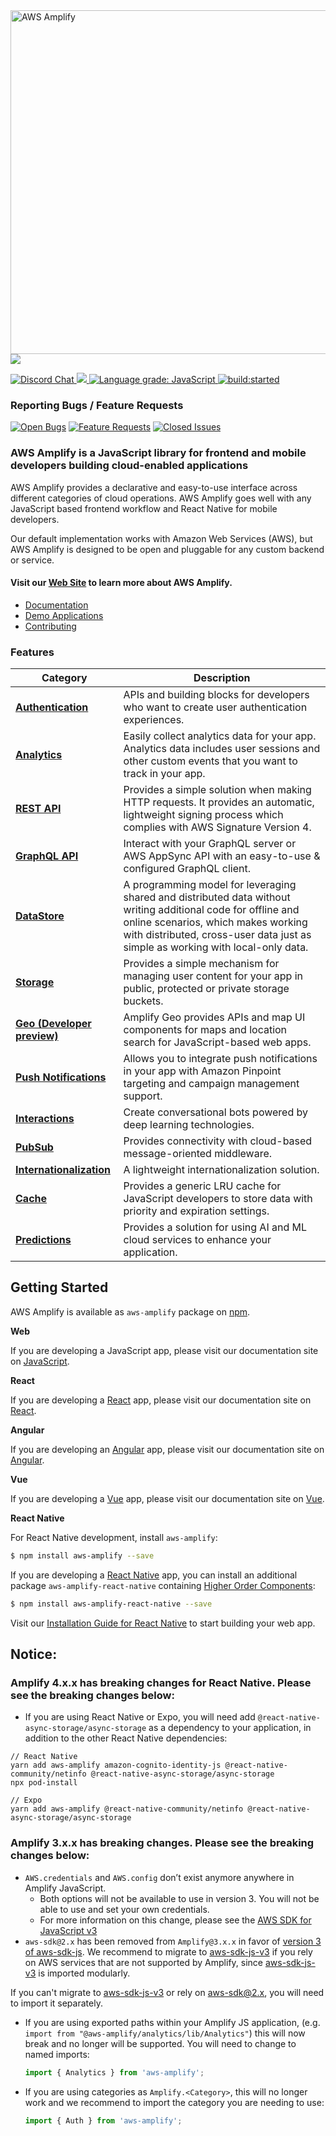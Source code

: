 <img src="https://s3.amazonaws.com/aws-mobile-hub-images/aws-amplify-logo.png" alt="AWS Amplify" width="550" >

<a href="https://nodei.co/npm/aws-amplify/">
  <img src="https://nodei.co/npm/aws-amplify.svg?downloads=true&downloadRank=true&stars=true">
</a>
<p>
  <a href="https://discord.gg/jWVbPfC" target="_blank">
    <img src="https://img.shields.io/discord/308323056592486420?logo=discord"" alt="Discord Chat" />
  </a>
  <a href="https://codecov.io/gh/aws-amplify/amplify-js">
    <img src="https://codecov.io/gh/aws-amplify/amplify-js/branch/main/graph/badge.svg" />
  </a>
  <a href="https://lgtm.com/projects/g/aws-amplify/amplify-js/context:javascript"><img alt="Language grade: JavaScript" src="https://img.shields.io/lgtm/grade/javascript/g/aws-amplify/amplify-js.svg?logo=lgtm&logoWidth=18"/>
  </a>
  <a href="https://circleci.com/gh/aws-amplify/amplify-js">
    <img src="https://img.shields.io/circleci/project/github/aws-amplify/amplify-js/main.svg" alt="build:started">
  </a>
</p>

### Reporting Bugs / Feature Requests

[![Open Bugs](https://img.shields.io/github/issues/aws-amplify/amplify-js/bug?color=d73a4a&label=bugs)](https://github.com/aws-amplify/amplify-js/issues?q=is%3Aissue+is%3Aopen+label%3Abug)
[![Feature Requests](https://img.shields.io/github/issues/aws-amplify/amplify-js/feature-request?color=ff9001&label=feature%20requests)](https://github.com/aws-amplify/amplify-js/issues?q=is%3Aissue+label%3Afeature-request+is%3Aopen)
[![Closed Issues](https://img.shields.io/github/issues-closed/aws-amplify/amplify-js?color=%2325CC00&label=issues%20closed)](https://github.com/aws-amplify/amplify-js/issues?q=is%3Aissue+is%3Aclosed+)

### AWS Amplify is a JavaScript library for frontend and mobile developers building cloud-enabled applications

AWS Amplify provides a declarative and easy-to-use interface across different categories of cloud operations. AWS Amplify goes well with any JavaScript based frontend workflow and React Native for mobile developers.

Our default implementation works with Amazon Web Services (AWS), but AWS Amplify is designed to be open and pluggable for any custom backend or service.

#### Visit our [Web Site](https://docs.amplify.aws/) to learn more about AWS Amplify.

- [Documentation](https://docs.amplify.aws/start/q/integration/js/)
- [Demo Applications](https://github.com/aws-amplify/amplify-js-samples)
- [Contributing](https://github.com/aws-amplify/amplify-js/blob/main/CONTRIBUTING.md)

### Features

| Category                                                                                                          | Description                                                                                                                                                                                                                            |
| ----------------------------------------------------------------------------------------------------------------- | -------------------------------------------------------------------------------------------------------------------------------------------------------------------------------------------------------------------------------------- |
| [**Authentication**](https://docs.amplify.aws/lib/auth/getting-started/q/platform/js)                             | APIs and building blocks for developers who want to create user authentication experiences.                                                                                                                                            |
| [**Analytics**](https://docs.amplify.aws/lib/analytics/getting-started/q/platform/js)                             | Easily collect analytics data for your app. Analytics data includes user sessions and other custom events that you want to track in your app.                                                                                          |
| [**REST API**](https://docs.amplify.aws/lib/restapi/getting-started/q/platform/js)                                | Provides a simple solution when making HTTP requests. It provides an automatic, lightweight signing process which complies with AWS Signature Version 4.                                                                               |
| [**GraphQL API**](https://docs.amplify.aws/lib/graphqlapi/getting-started/q/platform/js)                          | Interact with your GraphQL server or AWS AppSync API with an easy-to-use & configured GraphQL client.                                                                                                                                  |
| [**DataStore**](https://docs.amplify.aws/lib/datastore/getting-started/q/platform/js)                             | A programming model for leveraging shared and distributed data without writing additional code for offline and online scenarios, which makes working with distributed, cross-user data just as simple as working with local-only data. |
| [**Storage**](https://docs.amplify.aws/lib/storage/getting-started/q/platform/js)                                 | Provides a simple mechanism for managing user content for your app in public, protected or private storage buckets.                                                                                                                    |
| [**Geo (Developer preview)**](https://docs.amplify.aws/lib/geo/getting-started/q/platform/js)                     | Amplify Geo provides APIs and map UI components for maps and location search for JavaScript-based web apps.                                                                                                                            |
| [**Push Notifications**](https://docs.amplify.aws/lib/push-notifications/getting-started/q/platform/js)           | Allows you to integrate push notifications in your app with Amazon Pinpoint targeting and campaign management support.                                                                                                                 |
| [**Interactions**](https://docs.amplify.aws/lib/interactions/getting-started/q/platform/js#interactions-with-aws) | Create conversational bots powered by deep learning technologies.                                                                                                                                                                      |
| [**PubSub**](https://docs.amplify.aws/lib/pubsub/getting-started/q/platform/js)                                   | Provides connectivity with cloud-based message-oriented middleware.                                                                                                                                                                    |
| [**Internationalization**](https://docs.amplify.aws/lib/utilities/i18n/q/platform/js)                             | A lightweight internationalization solution.                                                                                                                                                                                           |
| [**Cache**](https://docs.amplify.aws/lib/utilities/cache/q/platform/js)                                           | Provides a generic LRU cache for JavaScript developers to store data with priority and expiration settings.                                                                                                                            |
| [**Predictions**](https://docs.amplify.aws/lib/predictions/getting-started/q/platform/js)                         | Provides a solution for using AI and ML cloud services to enhance your application.                                                                                                                                                    |

## Getting Started

AWS Amplify is available as `aws-amplify` package on [npm](https://www.npmjs.com/).

**Web**

If you are developing a JavaScript app, please visit our documentation site on [JavaScript](https://docs.amplify.aws/start/q/integration/js).

**React**

If you are developing a [React](https://github.com/facebook/react/) app, please visit our documentation site on [React](https://docs.amplify.aws/start/q/integration/react).

**Angular**

If you are developing an [Angular](https://github.com/angular/angular) app, please visit our documentation site on [Angular](https://docs.amplify.aws/start/q/integration/angular).

**Vue**

If you are developing a [Vue](https://github.com/vuejs/vue) app, please visit our documentation site on [Vue](https://docs.amplify.aws/start/q/integration/vue).

**React Native**

For React Native development, install `aws-amplify`:

```bash
$ npm install aws-amplify --save
```

If you are developing a [React Native](https://github.com/facebook/react-native) app, you can install an additional package `aws-amplify-react-native` containing [Higher Order Components](https://reactjs.org/docs/higher-order-components.html):

```bash
$ npm install aws-amplify-react-native --save
```

Visit our [Installation Guide for React Native](https://docs.amplify.aws/start/q/integration/react-native) to start building your web app.

## Notice:

### Amplify 4.x.x has breaking changes for React Native. Please see the breaking changes below:

- If you are using React Native or Expo, you will need add `@react-native-async-storage/async-storage` as a dependency to your application, in addition to the other React Native dependencies:

```
// React Native
yarn add aws-amplify amazon-cognito-identity-js @react-native-community/netinfo @react-native-async-storage/async-storage
npx pod-install

// Expo
yarn add aws-amplify @react-native-community/netinfo @react-native-async-storage/async-storage
```

### Amplify 3.x.x has breaking changes. Please see the breaking changes below:

- `AWS.credentials` and `AWS.config` don’t exist anymore anywhere in Amplify JavaScript.
  - Both options will not be available to use in version 3. You will not be able to use and set your own credentials.
  - For more information on this change, please see the [AWS SDK for JavaScript v3](https://github.com/aws/aws-sdk-js-v3/#configuration)
- `aws-sdk@2.x` has been removed from `Amplify@3.x.x` in favor of [version 3 of aws-sdk-js](https://github.com/aws/aws-sdk-js-v3). We recommend to migrate to [aws-sdk-js-v3](https://github.com/aws/aws-sdk-js-v3) if you rely on AWS services that are not supported by Amplify, since [aws-sdk-js-v3](https://github.com/aws/aws-sdk-js-v3) is imported modularly.

If you can't migrate to [aws-sdk-js-v3](https://github.com/aws/aws-sdk-js-v3) or rely on aws-sdk@2.x, you will need to import it separately.

- If you are using exported paths within your Amplify JS application, (e.g. `import from "@aws-amplify/analytics/lib/Analytics"`) this will now break and no longer will be supported. You will need to change to named imports:

  ```js
  import { Analytics } from 'aws-amplify';
  ```

- If you are using categories as `Amplify.<Category>`, this will no longer work and we recommend to import the category you are needing to use:

  ```js
  import { Auth } from 'aws-amplify';
  ```
